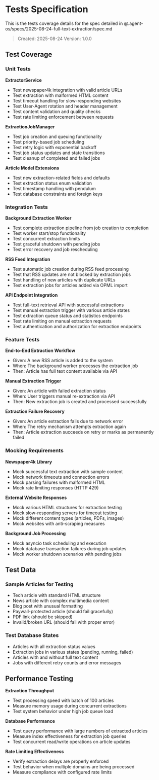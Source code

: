 # Tests Specification

This is the tests coverage details for the spec detailed in @.agent-os/specs/2025-08-24-full-text-extraction/spec.md

> Created: 2025-08-24
> Version: 1.0.0

## Test Coverage

### Unit Tests

**ExtractorService**
- Test newspaper4k integration with valid article URLs
- Test extraction with malformed HTML content
- Test timeout handling for slow-responding websites
- Test User-Agent rotation and header management
- Test content validation and quality checks
- Test rate limiting enforcement between requests

**ExtractionJobManager**
- Test job creation and queuing functionality
- Test priority-based job scheduling
- Test retry logic with exponential backoff
- Test job status updates and state transitions
- Test cleanup of completed and failed jobs

**Article Model Extensions**
- Test new extraction-related fields and defaults
- Test extraction status enum validation
- Test timestamp handling with pendulum
- Test database constraints and foreign keys

### Integration Tests

**Background Extraction Worker**
- Test complete extraction pipeline from job creation to completion
- Test worker start/stop functionality
- Test concurrent extraction limits
- Test graceful shutdown with pending jobs
- Test error recovery and job rescheduling

**RSS Feed Integration**
- Test automatic job creation during RSS feed processing
- Test that RSS updates are not blocked by extraction jobs
- Test handling of new articles with duplicate URLs
- Test extraction jobs for articles added via OPML import

**API Endpoint Integration**
- Test full-text retrieval API with successful extractions
- Test manual extraction trigger with various article states
- Test extraction queue status and statistics endpoints
- Test rate limiting on manual extraction requests
- Test authentication and authorization for extraction endpoints

### Feature Tests

**End-to-End Extraction Workflow**
- Given: A new RSS article is added to the system
- When: The background worker processes the extraction job
- Then: Article has full text content available via API

**Manual Extraction Trigger**
- Given: An article with failed extraction status
- When: User triggers manual re-extraction via API
- Then: New extraction job is created and processed successfully

**Extraction Failure Recovery**
- Given: An article extraction fails due to network error
- When: The retry mechanism attempts extraction again
- Then: Article extraction succeeds on retry or marks as permanently failed

### Mocking Requirements

**Newspaper4k Library**
- Mock successful text extraction with sample content
- Mock network timeouts and connection errors
- Mock parsing failures with malformed HTML
- Mock rate limiting responses (HTTP 429)

**External Website Responses**
- Mock various HTML structures for extraction testing
- Mock slow-responding servers for timeout testing  
- Mock different content types (articles, PDFs, images)
- Mock websites with anti-scraping measures

**Background Job Processing**
- Mock asyncio task scheduling and execution
- Mock database transaction failures during job updates
- Mock worker shutdown scenarios with pending jobs

## Test Data

### Sample Articles for Testing
- Tech article with standard HTML structure
- News article with complex multimedia content
- Blog post with unusual formatting
- Paywall-protected article (should fail gracefully)
- PDF link (should be skipped)
- Invalid/broken URL (should fail with proper error)

### Test Database States
- Articles with all extraction status values
- Extraction jobs in various states (pending, running, failed)
- Articles with and without full text content
- Jobs with different retry counts and error messages

## Performance Testing

**Extraction Throughput**
- Test processing speed with batch of 100 articles
- Measure memory usage during concurrent extractions
- Test system behavior under high job queue load

**Database Performance**
- Test query performance with large numbers of extracted articles
- Measure index effectiveness for extraction job queries
- Test concurrent read/write operations on article updates

**Rate Limiting Effectiveness**
- Verify extraction delays are properly enforced
- Test behavior when multiple domains are being processed
- Measure compliance with configured rate limits